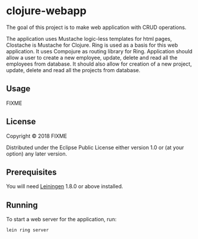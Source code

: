 # clojure-webapp

The goal of this project is to make web application with CRUD operations.

The application uses Mustache logic-less templates for html pages, Clostache is Mustache for Clojure. Ring is used as a basis for this web application.  It uses Compojure as routing library for Ring. 
Application should allow a user to create a new employee, update, delete and read all the employees from database. It should also allow for creation of a new project, update, delete and read all the projects from database.

## Usage

FIXME

## License

Copyright © 2018 FIXME

Distributed under the Eclipse Public License either version 1.0 or (at
your option) any later version.

##  Prerequisites

You will need <a href="https://github.com/technomancy/leiningen">Leiningen</a> 1.8.0 or above installed.

##  Running

To start a web server for the application, run:

<code>lein ring server</code>
